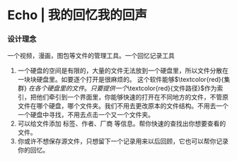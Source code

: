 # Echo | 我的回忆我的回声

### 设计理念

一个视频，漫画，图包等文件的管理工具。一个回忆记录工具

1. 一个硬盘的空间是有限的，大量的文件无法放到一个硬盘里，所以文件分散在一块块硬盘里。如要逐个打开是很麻烦的。 这个软件能够$\textcolor{red}{集群} $在各个硬盘里的文件。只要提供一个$\textcolor{red}{文件路径}$作为索引，把他们牵引到一个界面里，你能够快速的打开在不同地方的文件，不管原文件在哪个硬盘，哪个文件夹。我们不用去更改原本的文件结构。不用去一个一个硬盘中寻找，不用去点击一个又一个文件夹。
2. 可以给文件添加 标签、作者、厂商 等信息。帮你快速的查找出你想要查看的文件。
3. 你或许不想保存源文件，只想留下一个记录用来以后回顾，它也可以帮你记录你的回忆。
